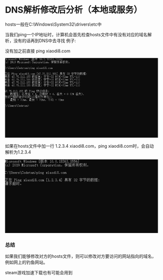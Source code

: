 # DNS解析修改后分析（本地或服务）

hosts一般在C:\Windows\System32\drivers\etc中

当我们ping一个IP地址时，计算机会首先检查hosts文件中有没有对应的域名解析，没有的话再到DNS中去寻找
例子:

没有加之前直接 ping xiaodi8.com

![case21](imgs\case21.png)

如果在hosts文件中加一行 1.2.3.4 xiaodi8.com，ping xiaodi8.com时，会自动解析为1.2.3.4

![case22](imgs\case22.png)



### 总结

如果我们能够修改对方的hosts文件，则可以修改对方要访问的网站指向的域名，例如网上的钓鱼网站。

steam游戏加速下载也有可能会用到




